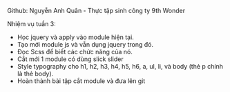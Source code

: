 Github: Nguyễn Anh Quân - Thực tập sinh công ty 9th Wonder

Nhiệm vụ tuần 3:
- Học jquery và apply vào module hiện tại.
- Tạo mới module js và vẫn dụng jquery trong đó.
- Đọc Scss để biết các chức năng của nó.
- Cắt mới 1 module có dùng slick slider
- Style typography cho h1, h2, h3, h4, h5, h6, a, ul, li, và body (thẻ p chính là thẻ body).
- Hoàn thành bài tập cắt module và đưa lên git
